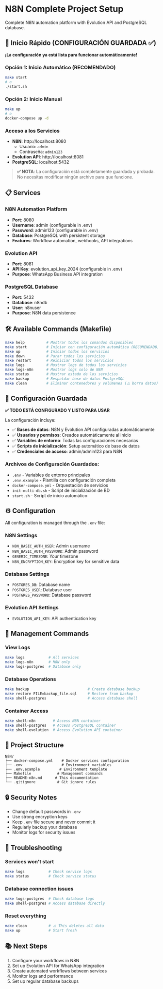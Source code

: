# N8N Complete Project Setup

Complete N8N automation platform with Evolution API and PostgreSQL database.

## 🚀 Inicio Rápido (CONFIGURACIÓN GUARDADA ✅)

**¡La configuración ya está lista para funcionar automáticamente!**

### Opción 1: Inicio Automático (RECOMENDADO)
```bash
make start
# o
./start.sh
```

### Opción 2: Inicio Manual
```bash
make up
# o
docker-compose up -d
```

### Acceso a los Servicios
- **N8N**: http://localhost:8080 
  - Usuario: `admin`
  - Contraseña: `admin123`
- **Evolution API**: http://localhost:8081
- **PostgreSQL**: localhost:5432

> **✅ NOTA**: La configuración está completamente guardada y probada. No necesitas modificar ningún archivo para que funcione.

## 📋 Services

### N8N Automation Platform
- **Port**: 8080
- **Username**: admin (configurable in .env)
- **Password**: admin123 (configurable in .env)
- **Database**: PostgreSQL with persistent storage
- **Features**: Workflow automation, webhooks, API integrations

### Evolution API
- **Port**: 8081
- **API Key**: evolution_api_key_2024 (configurable in .env)
- **Purpose**: WhatsApp Business API integration

### PostgreSQL Database
- **Port**: 5432
- **Database**: n8ndb
- **User**: n8nuser
- **Purpose**: N8N data persistence

## 🛠️ Available Commands (Makefile)

```bash
make help          # Mostrar todos los comandos disponibles
make start         # Iniciar con configuración automática (RECOMENDADO)
make up            # Iniciar todos los servicios
make down          # Parar todos los servicios
make restart       # Reiniciar todos los servicios
make logs          # Mostrar logs de todos los servicios
make logs-n8n      # Mostrar logs solo de N8N
make status        # Mostrar estado de los servicios
make backup        # Respaldar base de datos PostgreSQL
make clean         # Eliminar contenedores y volúmenes (⚠️ borra datos)
```

## 💾 Configuración Guardada

**✅ TODO ESTÁ CONFIGURADO Y LISTO PARA USAR**

La configuración incluye:
- ✅ **Bases de datos**: N8N y Evolution API configuradas automáticamente
- ✅ **Usuarios y permisos**: Creados automáticamente al inicio
- ✅ **Variables de entorno**: Todas las configuraciones necesarias
- ✅ **Scripts de inicialización**: Setup automático de base de datos
- ✅ **Credenciales de acceso**: admin/admin123 para N8N

### Archivos de Configuración Guardados:
- `.env` - Variables de entorno principales
- `.env.example` - Plantilla con configuración completa
- `docker-compose.yml` - Orquestación de servicios
- `init-multi-db.sh` - Script de inicialización de BD
- `start.sh` - Script de inicio automático

## ⚙️ Configuration

All configuration is managed through the `.env` file:

### N8N Settings
- `N8N_BASIC_AUTH_USER`: Admin username
- `N8N_BASIC_AUTH_PASSWORD`: Admin password
- `GENERIC_TIMEZONE`: Your timezone
- `N8N_ENCRYPTION_KEY`: Encryption key for sensitive data

### Database Settings  
- `POSTGRES_DB`: Database name
- `POSTGRES_USER`: Database user
- `POSTGRES_PASSWORD`: Database password

### Evolution API Settings
- `EVOLUTION_API_KEY`: API authentication key

## 🔧 Management Commands

### View Logs
```bash
make logs           # All services
make logs-n8n       # N8N only
make logs-postgres  # Database only
```

### Database Operations
```bash
make backup                           # Create database backup
make restore FILE=backup_file.sql     # Restore from backup
make shell-postgres                   # Access database shell
```

### Container Access
```bash
make shell-n8n        # Access N8N container
make shell-postgres   # Access PostgreSQL container
make shell-evolution  # Access Evolution API container
```

## 📁 Project Structure

```
N8N/
├── docker-compose.yml    # Docker services configuration
├── .env                  # Environment variables
├── .env.example         # Environment template
├── Makefile            # Management commands
├── README-n8n.md      # This documentation
└── .gitignore          # Git ignore rules
```

## 🔒 Security Notes

- Change default passwords in `.env`
- Use strong encryption keys
- Keep `.env` file secure and never commit it
- Regularly backup your database
- Monitor logs for security issues

## 🐛 Troubleshooting

### Services won't start
```bash
make logs           # Check service logs
make status         # Check service status
```

### Database connection issues
```bash
make logs-postgres  # Check database logs
make shell-postgres # Access database directly
```

### Reset everything
```bash
make clean          # ⚠️ This deletes all data
make up             # Start fresh
```

## 📚 Next Steps

1. Configure your workflows in N8N
2. Set up Evolution API for WhatsApp integration
3. Create automated workflows between services
4. Monitor logs and performance
5. Set up regular database backups